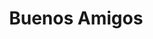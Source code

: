 ---
title: "Buenos Amigos"
url: /ciudad-autonoma-de-buenos-aires/buenos-amigos/
shop: Supermarkt
---